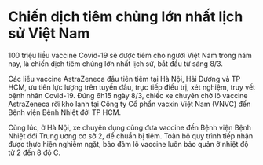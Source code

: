 # Chiến dịch tiêm chủng lớn nhất lịch sử Việt Nam
100 triệu liều vaccine Covid-19 sẽ được tiêm cho người Việt Nam trong năm nay, là chiến dịch tiêm chủng lớn nhất lịch sử, bắt đầu từ sáng 8/3.

Các liều vaccine AstraZeneca đầu tiên tiêm tại Hà Nội, Hải Dương và TP HCM, ưu tiên lực lượng trên tuyến đầu, trực tiếp điều trị, xét nghiệm, truy vết bệnh nhân Covid-19. Đúng 6h15 ngày 8/3, chiếc xe chuyên chở lô vaccine AstraZeneca rời kho lạnh tại Công ty Cổ phần vacxin Việt Nam (VNVC) đến Bệnh viện Bệnh Nhiệt đới TP HCM.

Cùng lúc, ở Hà Nội, xe chuyên dụng cũng đưa vaccine đến Bệnh viện Bệnh Nhiệt đới Trung ương cơ sở 2, để chuẩn bị tiêm. Toàn bộ quy trình tiếp nhận được thực hiện nghiêm ngặt, bảo đảm lô vaccine luôn bảo quản ở nhiệt độ từ 2 đến 8 độ C.
